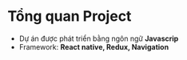# Tổng quan Project
- Dự án được phát triển bằng ngôn ngữ **Javascrip**
- Framework: **React native, Redux, Navigation**

